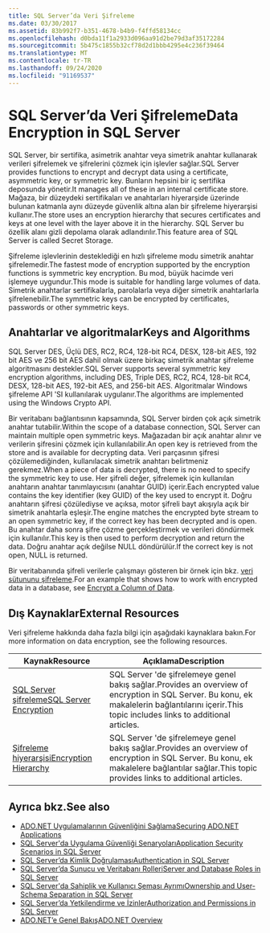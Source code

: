 ```yaml
---
title: SQL Server’da Veri Şifreleme
ms.date: 03/30/2017
ms.assetid: 83b992f7-b351-4678-b4b9-f4ffd58134cc
ms.openlocfilehash: d0bda11f1a2933d096aa91d2be79d3af35172284
ms.sourcegitcommit: 5b475c1855b32cf78d2d1bbb4295e4c236f39464
ms.translationtype: MT
ms.contentlocale: tr-TR
ms.lasthandoff: 09/24/2020
ms.locfileid: "91169537"
---
```

# <a name="data-encryption-in-sql-server"></a><span data-ttu-id="1e8e8-102">SQL Server’da Veri Şifreleme</span><span class="sxs-lookup"><span data-stu-id="1e8e8-102">Data Encryption in SQL Server</span></span>

<span data-ttu-id="1e8e8-103">SQL Server, bir sertifika, asimetrik anahtar veya simetrik anahtar kullanarak verileri şifrelemek ve şifrelerini çözmek için işlevler sağlar.</span><span class="sxs-lookup"><span data-stu-id="1e8e8-103">SQL Server provides functions to encrypt and decrypt data using a certificate, asymmetric key, or symmetric key.</span></span> <span data-ttu-id="1e8e8-104">Bunların hepsini bir iç sertifika deposunda yönetir.</span><span class="sxs-lookup"><span data-stu-id="1e8e8-104">It manages all of these in an internal certificate store.</span></span> <span data-ttu-id="1e8e8-105">Mağaza, bir düzeydeki sertifikaları ve anahtarları hiyerarşide üzerinde bulunan katmanla aynı düzeyde güvenlik altına alan bir şifreleme hiyerarşisi kullanır.</span><span class="sxs-lookup"><span data-stu-id="1e8e8-105">The store uses an encryption hierarchy that secures certificates and keys at one level with the layer above it in the hierarchy.</span></span> <span data-ttu-id="1e8e8-106">SQL Server bu özellik alanı gizli depolama olarak adlandırılır.</span><span class="sxs-lookup"><span data-stu-id="1e8e8-106">This feature area of SQL Server is called Secret Storage.</span></span>  
  
 <span data-ttu-id="1e8e8-107">Şifreleme işlevlerinin desteklediği en hızlı şifreleme modu simetrik anahtar şifrelemedir.</span><span class="sxs-lookup"><span data-stu-id="1e8e8-107">The fastest mode of encryption supported by the encryption functions is symmetric key encryption.</span></span> <span data-ttu-id="1e8e8-108">Bu mod, büyük hacimde veri işlemeye uygundur.</span><span class="sxs-lookup"><span data-stu-id="1e8e8-108">This mode is suitable for handling large volumes of data.</span></span> <span data-ttu-id="1e8e8-109">Simetrik anahtarlar sertifikalarla, parolalarla veya diğer simetrik anahtarlarla şifrelenebilir.</span><span class="sxs-lookup"><span data-stu-id="1e8e8-109">The symmetric keys can be encrypted by certificates, passwords or other symmetric keys.</span></span>  
  
## <a name="keys-and-algorithms"></a><span data-ttu-id="1e8e8-110">Anahtarlar ve algoritmalar</span><span class="sxs-lookup"><span data-stu-id="1e8e8-110">Keys and Algorithms</span></span>  

 <span data-ttu-id="1e8e8-111">SQL Server DES, Üçlü DES, RC2, RC4, 128-bit RC4, DESX, 128-bit AES, 192 bit AES ve 256 bit AES dahil olmak üzere birkaç simetrik anahtar şifreleme algoritmasını destekler.</span><span class="sxs-lookup"><span data-stu-id="1e8e8-111">SQL Server supports several symmetric key encryption algorithms, including DES, Triple DES, RC2, RC4, 128-bit RC4, DESX, 128-bit AES, 192-bit AES, and 256-bit AES.</span></span> <span data-ttu-id="1e8e8-112">Algoritmalar Windows şifreleme API 'SI kullanılarak uygulanır.</span><span class="sxs-lookup"><span data-stu-id="1e8e8-112">The algorithms are implemented using the Windows Crypto API.</span></span>  
  
 <span data-ttu-id="1e8e8-113">Bir veritabanı bağlantısının kapsamında, SQL Server birden çok açık simetrik anahtar tutabilir.</span><span class="sxs-lookup"><span data-stu-id="1e8e8-113">Within the scope of a database connection, SQL Server can maintain multiple open symmetric keys.</span></span> <span data-ttu-id="1e8e8-114">Mağazadan bir açık anahtar alınır ve verilerin şifresini çözmek için kullanılabilir.</span><span class="sxs-lookup"><span data-stu-id="1e8e8-114">An open key is retrieved from the store and is available for decrypting data.</span></span> <span data-ttu-id="1e8e8-115">Veri parçasının şifresi çözülemediğinden, kullanılacak simetrik anahtarı belirtmeniz gerekmez.</span><span class="sxs-lookup"><span data-stu-id="1e8e8-115">When a piece of data is decrypted, there is no need to specify the symmetric key to use.</span></span> <span data-ttu-id="1e8e8-116">Her şifreli değer, şifrelemek için kullanılan anahtarın anahtar tanımlayıcısını (anahtar GUID) içerir.</span><span class="sxs-lookup"><span data-stu-id="1e8e8-116">Each encrypted value contains the key identifier (key GUID) of the key used to encrypt it.</span></span> <span data-ttu-id="1e8e8-117">Doğru anahtarın şifresi çözülediyse ve açıksa, motor şifreli bayt akışıyla açık bir simetrik anahtarla eşleşir.</span><span class="sxs-lookup"><span data-stu-id="1e8e8-117">The engine matches the encrypted byte stream to an open symmetric key, if the correct key has been decrypted and is open.</span></span> <span data-ttu-id="1e8e8-118">Bu anahtar daha sonra şifre çözme gerçekleştirmek ve verileri döndürmek için kullanılır.</span><span class="sxs-lookup"><span data-stu-id="1e8e8-118">This key is then used to perform decryption and return the data.</span></span> <span data-ttu-id="1e8e8-119">Doğru anahtar açık değilse NULL döndürülür.</span><span class="sxs-lookup"><span data-stu-id="1e8e8-119">If the correct key is not open, NULL is returned.</span></span>  
  
 <span data-ttu-id="1e8e8-120">Bir veritabanında şifreli verilerle çalışmayı gösteren bir örnek için bkz. [veri sütununu şifreleme](/sql/relational-databases/security/encryption/encrypt-a-column-of-data).</span><span class="sxs-lookup"><span data-stu-id="1e8e8-120">For an example that shows how to work with encrypted data in a database, see [Encrypt a Column of Data](/sql/relational-databases/security/encryption/encrypt-a-column-of-data).</span></span>
  
## <a name="external-resources"></a><span data-ttu-id="1e8e8-121">Dış Kaynaklar</span><span class="sxs-lookup"><span data-stu-id="1e8e8-121">External Resources</span></span>  

 <span data-ttu-id="1e8e8-122">Veri şifreleme hakkında daha fazla bilgi için aşağıdaki kaynaklara bakın.</span><span class="sxs-lookup"><span data-stu-id="1e8e8-122">For more information on data encryption, see the following resources.</span></span>  
  
|<span data-ttu-id="1e8e8-123">Kaynak</span><span class="sxs-lookup"><span data-stu-id="1e8e8-123">Resource</span></span>|<span data-ttu-id="1e8e8-124">Açıklama</span><span class="sxs-lookup"><span data-stu-id="1e8e8-124">Description</span></span>|  
|-|-|  
|[<span data-ttu-id="1e8e8-125">SQL Server şifreleme</span><span class="sxs-lookup"><span data-stu-id="1e8e8-125">SQL Server Encryption</span></span>](/sql/relational-databases/security/encryption/sql-server-encryption)|<span data-ttu-id="1e8e8-126">SQL Server 'de şifrelemeye genel bakış sağlar.</span><span class="sxs-lookup"><span data-stu-id="1e8e8-126">Provides an overview of encryption in SQL Server.</span></span> <span data-ttu-id="1e8e8-127">Bu konu, ek makalelerin bağlantılarını içerir.</span><span class="sxs-lookup"><span data-stu-id="1e8e8-127">This topic includes links to additional articles.</span></span>|  
|[<span data-ttu-id="1e8e8-128">Şifreleme hiyerarşisi</span><span class="sxs-lookup"><span data-stu-id="1e8e8-128">Encryption Hierarchy</span></span>](/sql/relational-databases/security/encryption/encryption-hierarchy)|<span data-ttu-id="1e8e8-129">SQL Server 'de şifrelemeye genel bakış sağlar.</span><span class="sxs-lookup"><span data-stu-id="1e8e8-129">Provides an overview of encryption in SQL Server.</span></span> <span data-ttu-id="1e8e8-130">Bu konu, ek makalelere bağlantılar sağlar.</span><span class="sxs-lookup"><span data-stu-id="1e8e8-130">This topic provides links to additional articles.</span></span>|  
  
## <a name="see-also"></a><span data-ttu-id="1e8e8-131">Ayrıca bkz.</span><span class="sxs-lookup"><span data-stu-id="1e8e8-131">See also</span></span>

- [<span data-ttu-id="1e8e8-132">ADO.NET Uygulamalarının Güvenliğini Sağlama</span><span class="sxs-lookup"><span data-stu-id="1e8e8-132">Securing ADO.NET Applications</span></span>](../securing-ado-net-applications.md)
- [<span data-ttu-id="1e8e8-133">SQL Server'da Uygulama Güvenliği Senaryoları</span><span class="sxs-lookup"><span data-stu-id="1e8e8-133">Application Security Scenarios in SQL Server</span></span>](application-security-scenarios-in-sql-server.md)
- [<span data-ttu-id="1e8e8-134">SQL Server’da Kimlik Doğrulaması</span><span class="sxs-lookup"><span data-stu-id="1e8e8-134">Authentication in SQL Server</span></span>](authentication-in-sql-server.md)
- [<span data-ttu-id="1e8e8-135">SQL Server’da Sunucu ve Veritabanı Rolleri</span><span class="sxs-lookup"><span data-stu-id="1e8e8-135">Server and Database Roles in SQL Server</span></span>](server-and-database-roles-in-sql-server.md)
- [<span data-ttu-id="1e8e8-136">SQL Server'da Sahiplik ve Kullanıcı Şeması Ayrımı</span><span class="sxs-lookup"><span data-stu-id="1e8e8-136">Ownership and User-Schema Separation in SQL Server</span></span>](ownership-and-user-schema-separation-in-sql-server.md)
- [<span data-ttu-id="1e8e8-137">SQL Server’da Yetkilendirme ve İzinler</span><span class="sxs-lookup"><span data-stu-id="1e8e8-137">Authorization and Permissions in SQL Server</span></span>](authorization-and-permissions-in-sql-server.md)
- [<span data-ttu-id="1e8e8-138">ADO.NET’e Genel Bakış</span><span class="sxs-lookup"><span data-stu-id="1e8e8-138">ADO.NET Overview</span></span>](../ado-net-overview.md)
